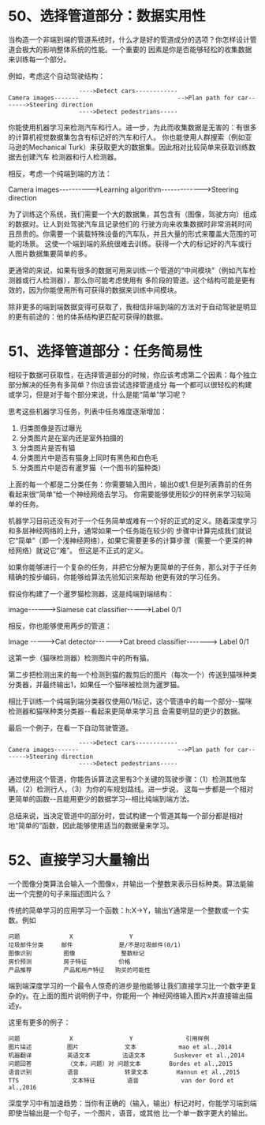 # 50、选择管道部分：数据实用性

当构造一个非端到端的管道系统时，什么才是好的管道成分的选项？你怎样设计管道会极大的影响整体系统的性能。一个重要的
因素是你是否能够轻松的收集数据来训练每一个部分。

例如，考虑这个自动驾驶结构：

    	                ---->Detect cars------------
	Camera images-------							-->Plan path for car------->Steering direction
						---->Detect pedestrians-----

你能使用机器学习来检测汽车和行人。进一步，为此而收集数据是无害的：有很多的计算机视觉数据集包含有标记好的汽车和行人。
你也能使用人群搜索（例如亚马逊的Mechanical Turk）来获取更大的数据集。因此相对比较简单来获取训练数据去创建汽车
检测器和行人检测器。

相反，考虑一个纯端到端的方法：

Camera images---------->Learning algorithm------------->Steering direction

为了训练这个系统，我们需要一个大的数据集，其包含有（图像，驾驶方向）组成的数据对。让人到处驾驶汽车且记录他们的
行驶方向来收集数据时非常消耗时间且昂贵的。你需要一个装载特殊设备的汽车队，并且大量的形式来覆盖大范围的可能的场景。
这使一个端到端的系统很难去训练。获得一个大的标记好的汽车或行人图片数据集要简单的多。

更通常的来说，如果有很多的数据可用来训练一个管道的“中间模块”（例如汽车检测器或行人检测器），那么你可能考虑使用有
多阶段的管道。这个结构可能是更有效的，因为你能使用所有可获得的数据来训练中间模块。

除非更多的端到端数据变得可获取了，我相信非端到端的方法对于自动驾驶是明显的更有前途的：他的体系结构更匹配可获得的数据。


# 51、选择管道部分：任务简易性

相较于数据可获取性，在选择管道部分的时候，你应该考虑第二个因素：每个独立部分解决的任务有多简单？你应该尝试选择管道成分
每一个都可以很轻松的构建或学习，但是对于每个部分来说，什么是能“简单”学习呢？

思考这些机器学习任务，列表中任务难度逐渐增加：
1. 归类图像是否过曝光
2. 分类图片是在室内还是室外拍摄的
3. 分类图片是否有猫
4. 分类图片中是否有猫身上同时有黑色和白色毛
5. 分类图片中是否有暹罗猫（一个图书的猫种类）

上面的每一个都是二分类任务：你需要输入图片，输出0或1.但是列表靠前的任务看起来很“简单”给一个神经网络去学习。
你需要能够使用较少的样例来学习较简单的任务。

机器学习目前还没有对于一个任务简单或难有一个好的正式的定义。随着深度学习和多层神经网络的上升，通常如果一个任务能在较少的
步骤中计算完成我们就说它“简单”（即一个浅神经网络），如果它需要更多的计算步骤（需要一个更深的神经网络）就说它“难”。
但这是不正式的定义。

如果你能够进行一个复杂的任务，并把它分解为更简单的子任务，那么对于子任务精确的按步编码，你能够给算法先验知识来帮助
他更有效的学习任务。

假设你构建了一个暹罗猫检测器，这是纯端到端结构：

image------>Siamese cat classifier----->Label 0/1

相反，你也能够使用两步的管道：

Image ----->Cat detector------>Cat breed classifier-------> Label 0/1

这第一步（猫咪检测器）检测图片中的所有猫。

第二步把检测出来的每一个检测到猫的裁剪后的图片（每次一个）传送到猫咪种类分类器，并最终输出1，如果任一个猫咪被检测为暹罗猫。

相比于训练一个纯端到端分类器仅使用0/1标记，这个管道中的每一个部分--猫咪检测器和猫咪种类分类器--看起来更简单来学习且
会需要明显的更少的数据。

最后一个例子，在看一下自动驾驶管道。

	                	---->Detect cars------------
	Camera images-------							-->Plan path for car------->Steering direction
						---->Detect pedestrians-----

通过使用这个管道，你能告诉算法这里有3个关键的驾驶步骤：（1）检测其他车辆，（2）检测行人，（3）为你的车规划路线。进一步说，
这每一步都是一个相对更简单的函数--且能用更少的数据学习--相比纯端到端方法。

总结来说，当决定管道中的部分时，尝试构建一个管道其每一个部分都是相对地“简单的”函数，因此能够使用适当的数据量来学习。


# 52、直接学习大量输出

一个图像分类算法会输入一个图像x，并输出一个整数来表示目标种类。算法能输出一个完整的句子来描述图片么？

传统的简单学习的应用学习一个函数：h:X->Y，输出Y通常是一个整数或一个实数。例如

	问题              X                Y
	垃圾邮件分类     邮件             是/不是垃圾邮件(0/1)
	图像识别         图像             整数标记
	房价预测         房子特征         价格
	产品推荐         产品和用户特征   购买的可能性

端到端深度学习的一个最令人惊奇的进步是他能够让我们直接学习比一个数字更复杂的y。在上面的图片说明例子中，你能用一个
神经网络输入图片x并直接输出描述y。

这里有更多的例子：

	问题              X                Y               引用样例  
	图片描述          图片             文本			   mao et al.,2014
	机器翻译          英语文本		   法语文本        Suskever et al.,2014
	问题回答          （文本，问题）对 问题文本        Bordes et al.,2015
	语音识别          语音             转录文本        Hannun et al.,2015
	TTS               文本特征         语音            van der Oord et al.,2016

深度学习中有加速趋势：当你有正确的（输入，输出）标记对时，你能学习端到端即使当输出是一个句子，一个图片，语音，或其他
比一个单一数字更大的输出。


